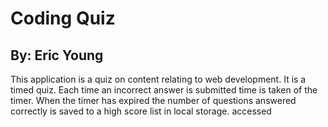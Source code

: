 # Coding Quiz #
## By: Eric Young ##

This application is a quiz on content relating to web development. It is a timed quiz. Each time an incorrect answer is submitted time is taken of the timer. When the timer has expired the number of questions answered correctly is saved to a high score list in local storage. accessed
